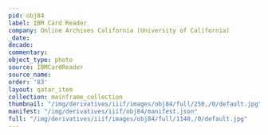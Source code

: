 ```yaml
---
pid: obj84
label: IBM Card Reader
company: Online Archives California (University of California)
_date:
decade:
commentary:
object_type: photo
source: IBMCardReader
source_name:
order: '83'
layout: qatar_item
collection: mainframe_collection
thumbnail: "/img/derivatives/iiif/images/obj84/full/250,/0/default.jpg"
manifest: "/img/derivatives/iiif/obj84/manifest.json"
full: "/img/derivatives/iiif/images/obj84/full/1140,/0/default.jpg"
---
```

